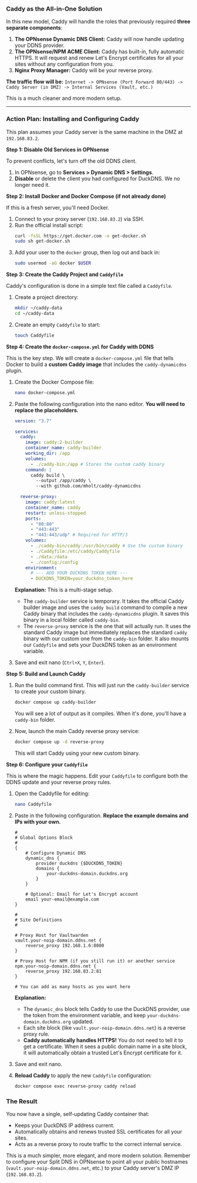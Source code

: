 ### **Caddy as the All-in-One Solution**

In this new model, Caddy will handle the roles that previously required **three separate components**:
1.  **The OPNsense Dynamic DNS Client:** Caddy will now handle updating your DDNS provider.
2.  **The OPNsense/NPM ACME Client:** Caddy has built-in, fully automatic HTTPS. It will request and renew Let's Encrypt certificates for all your sites without any configuration from you.
3.  **Nginx Proxy Manager:** Caddy will be your reverse proxy.

**The traffic flow will be:**
`Internet -> OPNsense (Port Forward 80/443) -> Caddy Server (in DMZ) -> Internal Services (Vault, etc.)`

This is a much cleaner and more modern setup.

---

### **Action Plan: Installing and Configuring Caddy**

This plan assumes your Caddy server is the same machine in the DMZ at `192.168.83.2`.

**Step 1: Disable Old Services in OPNsense**

To prevent conflicts, let's turn off the old DDNS client.
1.  In OPNsense, go to **Services > Dynamic DNS > Settings**.
2.  **Disable** or delete the client you had configured for DuckDNS. We no longer need it.

**Step 2: Install Docker and Docker Compose (if not already done)**

If this is a fresh server, you'll need Docker.
1.  Connect to your proxy server (`192.168.83.2`) via SSH.
2.  Run the official install script:
    ```bash
    curl -fsSL https://get.docker.com -o get-docker.sh
    sudo sh get-docker.sh
    ```
3.  Add your user to the `docker` group, then log out and back in:
    ```bash
    sudo usermod -aG docker $USER
    ```

**Step 3: Create the Caddy Project and `Caddyfile`**

Caddy's configuration is done in a simple text file called a `Caddyfile`.

1.  Create a project directory:
    ```bash
    mkdir ~/caddy-data
    cd ~/caddy-data
    ```

2.  Create an empty `Caddyfile` to start:
    ```bash
    touch Caddyfile
    ```

**Step 4: Create the `docker-compose.yml` for Caddy with DDNS**

This is the key step. We will create a `docker-compose.yml` file that tells Docker to build a **custom Caddy image** that includes the `caddy-dynamicdns` plugin.

1.  Create the Docker Compose file:
    ```bash
    nano docker-compose.yml
    ```

2.  Paste the following configuration into the nano editor. **You will need to replace the placeholders.**

    ```yaml
    version: "3.7"

    services:
      caddy:
        image: caddy:2-builder
        container_name: caddy-builder
        working_dir: /app
        volumes:
          - ./caddy-bin:/app # Stores the custom caddy binary
        command: |
          caddy build \
            --output /app/caddy \
            --with github.com/mholt/caddy-dynamicdns

      reverse-proxy:
        image: caddy:latest
        container_name: caddy
        restart: unless-stopped
        ports:
          - "80:80"
          - "443:443"
          - "443:443/udp" # Required for HTTP/3
        volumes:
          - ./caddy-bin/caddy:/usr/bin/caddy # Use the custom binary
          - ./Caddyfile:/etc/caddy/Caddyfile
          - ./data:/data
          - ./config:/config
        environment:
          # --- ADD YOUR DUCKDNS TOKEN HERE ---
          - DUCKDNS_TOKEN=your_duckdns_token_here
    ```

    **Explanation:** This is a multi-stage setup.
    *   The `caddy-builder` service is temporary. It takes the official Caddy builder image and uses the `caddy build` command to compile a new Caddy binary that includes the `caddy-dynamicdns` plugin. It saves this binary in a local folder called `caddy-bin`.
    *   The `reverse-proxy` service is the one that will actually run. It uses the standard Caddy image but immediately replaces the standard `caddy` binary with our custom one from the `caddy-bin` folder. It also mounts our `Caddyfile` and sets your DuckDNS token as an environment variable.

3.  Save and exit nano (`Ctrl+X`, `Y`, `Enter`).

**Step 5: Build and Launch Caddy**

1.  Run the build command first. This will just run the `caddy-builder` service to create your custom binary.

    ```bash
    docker compose up caddy-builder
    ```
    You will see a lot of output as it compiles. When it's done, you'll have a `caddy-bin` folder.

2.  Now, launch the main Caddy reverse proxy service:

    ```bash
    docker compose up -d reverse-proxy
    ```
    This will start Caddy using your new custom binary.

**Step 6: Configure your `Caddyfile`**

This is where the magic happens. Edit your `Caddyfile` to configure both the DDNS update and your reverse proxy rules.

1.  Open the Caddyfile for editing:
    ```bash
    nano Caddyfile
    ```
2.  Paste in the following configuration. **Replace the example domains and IPs with your own.**

    ```caddy
    #
    # Global Options Block
    #
    {
        # Configure Dynamic DNS
        dynamic_dns {
            provider duckdns {$DUCKDNS_TOKEN}
            domains {
                your-duckdns-domain.duckdns.org
            }
        }

        # Optional: Email for Let's Encrypt account
        email your-email@example.com
    }

    #
    # Site Definitions
    #

    # Proxy Host for Vaultwarden
    vault.your-noip-domain.ddns.net {
        reverse_proxy 192.168.1.6:8080
    }

    # Proxy Host for NPM (if you still run it) or another service
    npm.your-noip-domain.ddns.net {
        reverse_proxy 192.168.83.2:81
    }

    # You can add as many hosts as you want here
    ```

    **Explanation:**
    *   The `dynamic_dns` block tells Caddy to use the DuckDNS provider, use the token from the environment variable, and keep `your-duckdns-domain.duckdns.org` updated.
    *   Each site block (like `vault.your-noip-domain.ddns.net`) is a reverse proxy rule.
    *   **Caddy automatically handles HTTPS!** You do not need to tell it to get a certificate. When it sees a public domain name in a site block, it will automatically obtain a trusted Let's Encrypt certificate for it.

3.  Save and exit nano.

4.  **Reload Caddy** to apply the new `Caddyfile` configuration:

    ```bash
    docker compose exec reverse-proxy caddy reload
    ```

### **The Result**

You now have a single, self-updating Caddy container that:
*   Keeps your DuckDNS IP address current.
*   Automatically obtains and renews trusted SSL certificates for all your sites.
*   Acts as a reverse proxy to route traffic to the correct internal service.

This is a much simpler, more elegant, and more modern solution. Remember to configure your Split DNS in OPNsense to point all your public hostnames (`vault.your-noip-domain.ddns.net`, etc.) to your Caddy server's DMZ IP (`192.168.83.2`).
